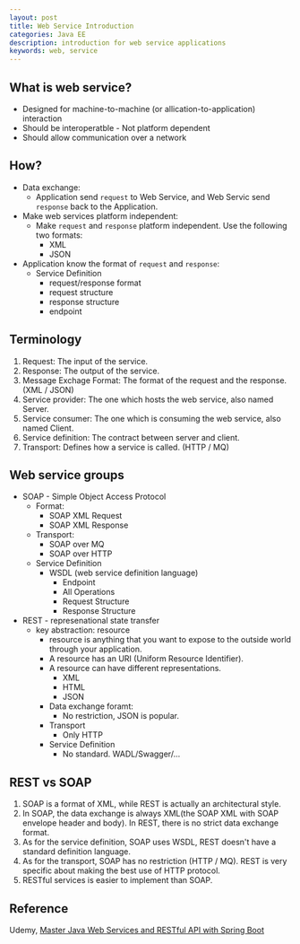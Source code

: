 ```yaml
---
layout: post
title: Web Service Introduction
categories: Java EE
description: introduction for web service applications
keywords: web, service
---
```


## What is web service?
* Designed for machine-to-machine (or allication-to-application) interaction
* Should be interoperatble - Not platform dependent
* Should allow communication over a network

## How?
* Data exchange:
   * Application send `request` to Web Service, and Web Servic send `response` back to the Application. 
* Make web services platform independent:
   * Make `request` and `response` platform independent. Use the following two formats:
     * XML
     * JSON
* Application know the format of `request` and `response`:
  * Service Definition
    * request/response format
    * request structure
    * response structure
    * endpoint

## Terminology
1. Request: The input of the service.
2. Response: The output of the service.
3. Message Exchage Format: The format of the request and the response. (XML / JSON)
4. Service provider: The one which hosts the web service, also named Server.
5. Service consumer: The one which is consuming the web service, also named Client.
6. Service definition: The contract between server and client.
7. Transport: Defines how a service is called. (HTTP / MQ)

## Web service groups
* SOAP - Simple Object Access Protocol
  * Format:
    * SOAP XML Request
    * SOAP XML Response
  * Transport:
    * SOAP over MQ
    * SOAP over HTTP
  * Service Definition
    * WSDL (web service definition language)
      * Endpoint
      * All Operations
      * Request Structure
      * Response Structure
* REST - represenational state transfer
  * key abstraction: resource
    * resource is anything that you want to expose to the outside world through your application.
    * A resource has an URI (Uniform Resource Identifier).
    * A resource can have different representations.
      * XML
      * HTML
      * JSON
    * Data exchange foramt:
      * No restriction, JSON is popular.
    * Transport
      * Only HTTP
    * Service Definition
      * No standard. WADL/Swagger/...

## REST vs SOAP
1. SOAP is a format of XML, while REST is actually an architectural style.
2. In SOAP, the data exchange is always XML(the SOAP XML with SOAP envelope header and body). In REST, there is no strict data exchange format.
3. As for the service definition, SOAP uses WSDL, REST doesn't have a standard definition language.
4. As for the transport, SOAP has no restriction (HTTP / MQ). REST is very specific about making the best use of HTTP protocol.
5. RESTful services is easier to implement than SOAP.

## Reference
Udemy, [Master Java Web Services and RESTful API with Spring Boot](https://www.udemy.com/share/101Yoi3@3Hybns8LYEYORtVnGN1EJGttb1pQ6nA73IsFL6R8e8GXxPqurSv4AX9KcShy17NSAw==/)

